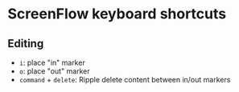 # ScreenFlow keyboard shortcuts

## Editing

* `i`: place "in" marker
* `o`: place "out" marker
* `command` + `delete`: Ripple delete content between in/out markers

